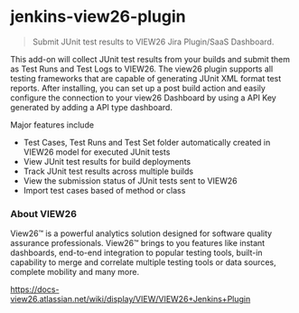 # jenkins-view26-plugin
>Submit JUnit test results to VIEW26 Jira Plugin/SaaS Dashboard.


This add-on will collect JUnit test results from your builds and submit them as Test Runs and Test Logs to VIEW26. The view26 plugin supports all testing frameworks that are capable of generating JUnit XML format test reports.
After installing, you can set up a post build action and easily configure the connection to your view26 Dashboard by using a API Key generated by adding a API type dashboard.

Major features include

- Test Cases, Test Runs and Test Set folder automatically created in VIEW26 model for executed JUnit tests
- View JUnit test results for build deployments
- Track JUnit test results across multiple builds
- View the submission status of JUnit tests sent to VIEW26
- Import test cases based of method or class


### About VIEW26

View26™ is a powerful analytics solution designed for software quality assurance professionals. View26™ brings to you features like instant dashboards, end-to-end integration to popular testing tools, built-in capability to merge and correlate multiple testing tools or data sources, complete mobility and many more.

https://docs-view26.atlassian.net/wiki/display/VIEW/VIEW26+Jenkins+Plugin